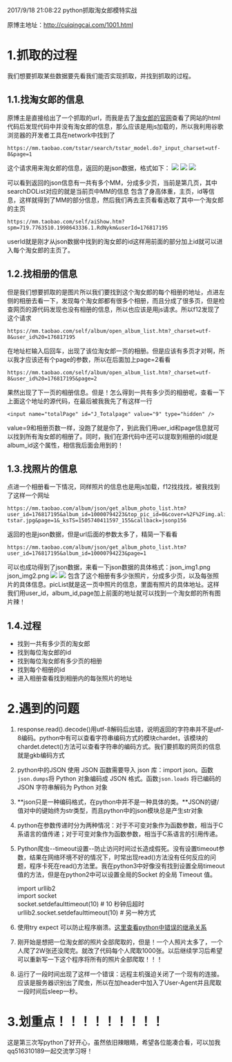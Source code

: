 2017/9/18 21:08:22 
python抓取淘女郎模特实战


原博主地址：http://cuiqingcai.com/1001.html

# 1.抓取的过程 #

我们想要抓取某些数据要先看我们能否实现抓取，并找到抓取的过程。

## 1.1.找淘女郎的信息 ##

原博主是直接给出了一个抓取的url，而我是去了[淘女郎的官网](https://mm.taobao.com/search_tstar_model.htm?spm=5679.126488.640745.2.b17c0adXs2tQb)查看了网站的html代码后发现代码中并没有淘女郎的信息，那么应该是用js加载的，所以我利用谷歌浏览器的开发者工具在network中找到了

    https://mm.taobao.com/tstar/search/tstar_model.do?_input_charset=utf-8&page=1

这个请求用来淘女郎的信息，返回的是json数据，格式如下：
![](https://raw.githubusercontent.com/516310189/PythonSpider/master/TaoBaoMM/img/json_MM1.png)
![](https://raw.githubusercontent.com/516310189/PythonSpider/master/TaoBaoMM/img/json_MM2.png)
![](https://raw.githubusercontent.com/516310189/PythonSpider/master/TaoBaoMM/img/json_MM3.png)

可以看到返回的json信息有一共有多个MM，分成多少页，当前是第几页，其中searchDOList对应的就是当前页中MM的信息
包含了身高体重，主页，id等信息，这样就得到了MM的部分信息，然后我们再去主页看看选取了其中一个淘女郎的主页

    https://mm.taobao.com/self/aiShow.htm?spm=719.7763510.1998643336.1.RdNykm&userId=176817195

userId就是刚才从json数据中找到的淘女郎的id这样用前面的部分加上id就可以进入每个淘女郎的主页了。

## 1.2.找相册的信息 ##

但是我们想要抓取的是图片所以我们要找到这个淘女郎的每个相册的地址，点进左侧的相册去看一下，发现每个淘女郎都有很多个相册，而且分成了很多页，但是检查网页的源代码发现也没有相册的信息，所以也应该是用js请求。所以f12发现了这个请求

    https://mm.taobao.com/self/album/open_album_list.htm?_charset=utf-8&user_id%20=176817195

在地址栏输入后回车，出现了该位淘女郎一页的相册。但是应该有多页才对啊，所以我才应该还有个page的参数，所以在后面加上page=2看看

    https://mm.taobao.com/self/album/open_album_list.htm?_charset=utf-8&user_id%20=176817195&page=2

果然出现了下一页的相册信息。但是！怎么得到一共有多少页的相册呢，查看一下上面这个地址的源代码，在最后被我我先了有这样一行

    <input name="totalPage" id="J_Totalpage" value="9" type="hidden" />

value=9和相册页数一样，没跑了就是你了，到此我们用uer_id和page信息就可以找到所有淘女郎的相册了。同时，我们在源代码中还可以提取到相册的id就是album_id这个属性，相信我后面会用到的！

## 1.3.找照片的信息 ##

点进一个相册看一下情况，同样照片的信息也是用js加载，f12找找找，被我找到了这样一个网址

    https://mm.taobao.com/album/json/get_album_photo_list.htm?user_id=176817195&album_id=10000794223&top_pic_id=0&cover=%2F%2Fimg.alicdn.com%2Fimgextra%2Fi2%2F176817195%2FTB1i8OAKXXXXXXUXpXXXXXXXXXX_!!0-tstar.jpg&page=1&_ksTS=1505740411597_155&callback=jsonp156
   
返回的也是json数据，但是url后面的参数太多了，精简一下看看
    
    https://mm.taobao.com/album/json/get_album_photo_list.htm?user_id=176817195&album_id=10000794223&page=1

可以也成功得到了json数据，来看一下json数据的具体格式：json_img1.png  json_img2.png
![](https://raw.githubusercontent.com/516310189/PythonSpider/master/TaoBaoMM/img/json_img1.png)
![](https://raw.githubusercontent.com/516310189/PythonSpider/master/TaoBaoMM/img/json_img2.png)
包含了这个相册有多少张照片，分成多少页，以及每张照片的具体信息。picList就是这一页中照片的信息，里面有照片的具体地址。这样我们用user_id，album_id,page加上前面的地址就可以找到一个淘女郎的所有图片辣！

## 1.4.过程 ##

- 找到一共有多少页的淘女郎
- 找到每位淘女郎的id
- 找到每位淘女郎有多少页的相册
- 找到每个相册的id
- 进入相册查看找到相册内的每张照片的地址



# 2.遇到的问题 #

1. response.read().decode()用utf-8解码后出错，说明返回的字符串并不是utf-8编码。python中有可以查看字符串编码方式的模块chardet，该模块的chardet.detect()方法可以查看字符串的编码方式。我们要抓取的网页的信息就是gkb编码方式

2. python中的JSON
   使用 JSON 函数需要导入 json 库：import json。函数`json.dumps`将 Python 对象编码成 JSON 格式。函数`json.loads`	将已编码的 JSON 字符串解码为 Python 对象

3. **json只是一种编码格式，在python中并不是一种具体的类。**JSON的键/值对中的键始终为str类型，而且python中的json模块总是产生str对象

4. python在参数传递时分为两种情况：对于不可变对象作为函数参数，相当于C系语言的值传递；对于可变对象作为函数参数，相当于C系语言的引用传递。

5. Python爬虫--timeout设置--防止访问时间过长造成假死。没有设置timeout参数，结果在网络环境不好的情况下，时常出现read()方法没有任何反应的问题，程序卡死在read()方法里。我在python3中好像没有找到设置全局timeout值的方法，但是在python2中可以设置全局的Socket 的全局 Timeout 值。

    import urllib2  
    import socket  
    socket.setdefaulttimeout(10) # 10 秒钟后超时  
    urllib2.socket.setdefaulttimeout(10) # 另一种方式

6. 使用try expect 可以防止程序崩溃。[这里查看python中错误的继承关系](https://docs.python.org/3/library/exceptions.html#exception-hierarchy) 

7. 刚开始是想把一位淘女郎的照片全部爬取的，但是！一个人照片太多了，一个人爬了2W张还没爬完。就改了代码每个人爬取1000张。以后继续学习后希望可以重新写一下这个程序将所有的照片全部爬取！！！


8. 运行了一段时间出现了这样一个错误：远程主机强迫关闭了一个现有的连接。应该是服务器识别出了爬虫，所以在加header中加入了User-Agent并且爬取一段时间后sleep一秒。

# 3.划重点！！！！！！！！！ #

这是第三次写python了好开心，虽然依旧辣眼睛，希望各位能凑合看，可以加我qq516310189一起交流学习呀！
